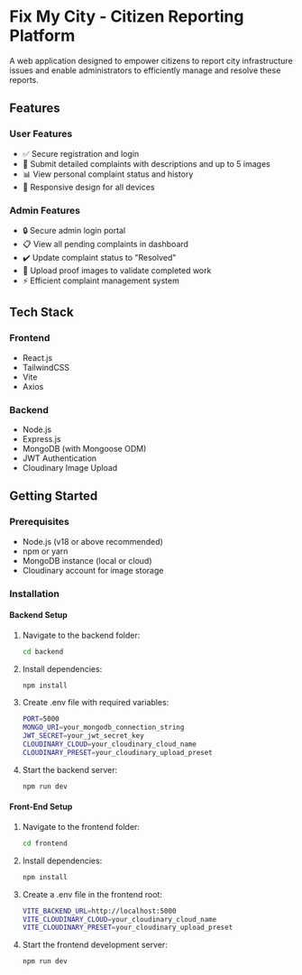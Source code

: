 # Fix My City - Citizen Reporting Platform

A web application designed to empower citizens to report city infrastructure issues and enable administrators to efficiently manage and resolve these reports.

## Features

### User Features
- ✅ Secure registration and login
- 📝 Submit detailed complaints with descriptions and up to 5 images
- 📊 View personal complaint status and history
- 📱 Responsive design for all devices

### Admin Features
- 🔒 Secure admin login portal
- 📋 View all pending complaints in dashboard
- ✔️ Update complaint status to "Resolved"
- 📸 Upload proof images to validate completed work
- ⚡ Efficient complaint management system

## Tech Stack

### Frontend
- React.js
- TailwindCSS
- Vite
- Axios

### Backend
- Node.js
- Express.js
- MongoDB (with Mongoose ODM)
- JWT Authentication
- Cloudinary Image Upload

## Getting Started

### Prerequisites
- Node.js (v18 or above recommended)
- npm or yarn
- MongoDB instance (local or cloud)
- Cloudinary account for image storage

### Installation

#### Backend Setup
1. Navigate to the backend folder:
   ```bash
   cd backend

2. Install dependencies:
   ```bash
   npm install

3. Create .env file with required variables:
   ```bash
   PORT=5000
   MONGO_URI=your_mongodb_connection_string
   JWT_SECRET=your_jwt_secret_key
   CLOUDINARY_CLOUD=your_cloudinary_cloud_name
   CLOUDINARY_PRESET=your_cloudinary_upload_preset

4. Start the backend server:
   ```bash
   npm run dev

#### Front-End Setup
1. Navigate to the frontend folder:
   ```bash
   cd frontend

2. Install dependencies:
   ```bash
   npm install

3. Create a .env file in the frontend root:
   ```bash
   VITE_BACKEND_URL=http://localhost:5000
   VITE_CLOUDINARY_CLOUD=your_cloudinary_cloud_name
   VITE_CLOUDINARY_PRESET=your_cloudinary_upload_preset


4. Start the frontend development server:
   ```bash
   npm run dev

